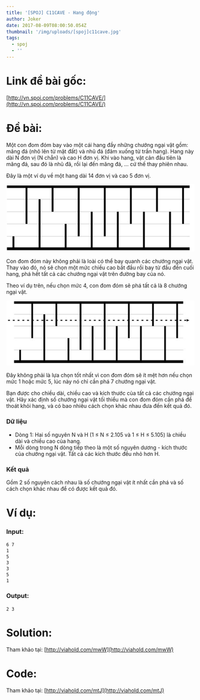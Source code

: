 ```yaml
---
title: '[SPOJ] C11CAVE - Hang động'
author: Joker
date: 2017-08-09T08:00:50.054Z
thumbnail: '/img/uploads/[spoj]c11cave.jpg'
tags:
  - spoj
  - ''
---
```

# Link đề bài gốc:

[http://vn.spoj.com/problems/C11CAVE/](http://vn.spoj.com/problems/C11CAVE/)

# Đề bài:

Một con đom đóm bay vào một cái hang đầy những chướng ngại vật gồm: măng đá \(nhô lên từ mặt đất\) và nhũ đá \(đâm xuống từ trần hang\). Hang này dài N đơn vị \(N chẵn\) và cao H đơn vị. Khi vào hang, vật cản đầu tiên là măng đá, sau đó là nhũ đã, rồi lại đến măng đá, ... cứ thế thay phiên nhau.

Đây là một ví dụ về một hang dài 14 đơn vị và cao 5 đơn vị.


![undefined](/img/uploads/c11cave1.PNG)

Con đom đóm này không phải là loài có thể bay quanh các chướng ngại vật. Thay vào đó, nó sẽ chọn một mức chiều cao bắt đầu rồi bay từ đầu đến cuối hang, phá hết tất cả các chướng ngại vật trên đường bay của nó.

Theo ví dụ trên, nếu chọn mức 4, con đom đóm sẽ phá tất cả là 8 chướng ngại vật.

![undefined](/img/uploads/c11cave2.PNG)


Đây không phải là lựa chọn tốt nhất vì con đom đóm sẽ ít mệt hơn nếu chọn mức 1 hoặc mức 5, lúc này nó chỉ cần phá 7 chướng ngại vật.

Bạn được cho chiều dài, chiều cao và kích thước của tất cả các chướng ngại vật. Hãy xác định số chướng ngại vật tối thiểu mà con đom đóm cần phá để thoát khỏi hang, và có bao nhiêu cách chọn khác nhau đưa đến kết quả đó.

### Dữ liệu

* Dòng 1: Hai số nguyên N và H \(1 ≤ N ≤ 2.105 và 1 ≤ H ≤ 5.105\) là chiều dài và chiều cao của hang.
* Mỗi dòng trong N dòng tiếp theo là một số nguyên dương - kích thước của chướng ngại vật. Tất cả các kích thước đều nhỏ hơn H.

### Kết quả

Gồm 2 số nguyên cách nhau là số chướng ngại vật ít nhất cần phá và số cách chọn khác nhau để có được kết quả đó.


# Ví dụ:

### Input:

```
6 7
1
5
3
3
5
1
```

### Output:

```
2 3
```

# Solution:

Tham khảo tại: [http://viahold.com/mwW](http://viahold.com/mwW)

# Code:

 Tham khảo tại: [http://viahold.com/mtJ](http://viahold.com/mtJ)





